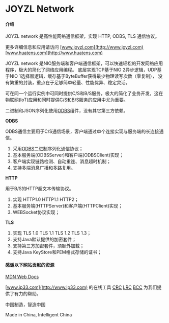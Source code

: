 # JOYZL Network

#### 介绍

JOYZL network 是高性能网络通信框架，实现 HTTP, ODBS, TLS 通信协议。

更多详细信息和应用请访问 [www.joyzl.com](http://www.joyzl.com) [www.huatens.com](http://www.huatens.com)


JOYZL network 是NIO服务端和客户端通信框架，可以快速轻松的开发网络应用程序，极大的简化了网络应用编程。
底层实现TCP基于NIO 2异步逻辑，UDP基于NIO 1选择器逻辑，缓存基于ByteBuffer获得最少物理读写次数（零复制），
没有繁重的封装，重点在于足够简单轻量、性能优异、稳定灵活。

可在同一个运行实例中可同时提供C/S和B/S服务，极大的简化了业务开发，这在物联网(IoT)应用和同时提供C/S和B/S服务的应用中尤为重要。

二进制和JSON序列化使用[ODBS](https://github.com/JoyLinks/odbs)组件，没有其它第三方依赖。

**ODBS**

ODBS通信主要用于C/S通信场景，客户端通过单个连接实现与服务端的长连接通信。
1. 采用[ODBS](https://github.com/JoyLinks/odbs)二进制序列化通信协议；
2. 基本服务端(ODBSServer)和客户端(ODBSClient)实现；
3. 客户端实现链路检测、自动重连、消息超时机制；
4. 支持多端消息广播和多路复用。

**HTTP**

用于B/S的HTTP超文本传输协议。
1. 实现 HTTP1.0 HTTP1.1 HTTP2；
2. 基本服务端(HTTPServer)和客户端(HTTPClient)实现；
3. WEBSocket协议实现；


**TLS**

1. 实现 TLS 1.0 TLS 1.1 TLS 1.2 TLS 1.3；
2. 支持Java默认提供的加密套件；
3. 支持第三方加密套件，须额外加载；
4. 支持Java KeyStore和PEM格式存储的证书；


#### 感谢以下网站贡献的资源

[MDN Web Docs](https://developer.mozilla.org/zh-CN/docs/Web)

[www.ip33.com](http://www.ip33.com)
的在线工具
[CRC](http://www.ip33.com/crc.html)
[LRC](http://www.ip33.com/lrc.html)
[BCC](http://www.ip33.com/bcc.html)
为我们提供了有力的帮助。



中国制造，智造中国

Made in China, Intelligent China

